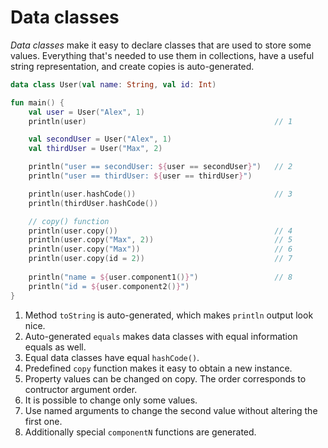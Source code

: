 # Data classes

_Data classes_ make it easy to declare classes that are used to store some values.
Everything that's needed to use them in collections, have a useful string
representation, and create copies is auto-generated.

<div class="language-kotlin" theme="idea" data-min-compiler-version="1.3">

```kotlin
data class User(val name: String, val id: Int)

fun main() {
    val user = User("Alex", 1)
    println(user)                                          // 1

    val secondUser = User("Alex", 1)
    val thirdUser = User("Max", 2)

    println("user == secondUser: ${user == secondUser}")   // 2
    println("user == thirdUser: ${user == thirdUser}")

    println(user.hashCode())                               // 3
    println(thirdUser.hashCode())

    // copy() function
    println(user.copy())                                   // 4
    println(user.copy("Max", 2))                           // 5
    println(user.copy("Max"))                              // 6
    println(user.copy(id = 2))                             // 7
    
    println("name = ${user.component1()}")                 // 8
    println("id = ${user.component2()}")
}
```

</div>

1. Method `toString` is auto-generated, which makes `println` output look nice.
2. Auto-generated `equals` makes data classes with equal information equals as well.
3. Equal data classes have equal `hashCode()`.
4. Predefined `copy` function makes it easy to obtain a new instance.
5. Property values can be changed on copy. The order corresponds to contructor argument order.
6. It is possible to change only some values.
7. Use named arguments to change the second value without altering the first one.
8. Additionally special `componentN` functions are generated.
